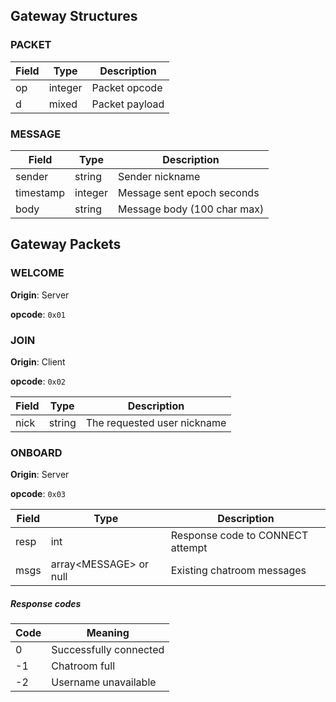 ## Gateway Structures

### PACKET
| Field | Type    | Description    |
|-------|---------|----------------|
| op    | integer | Packet opcode  |
| d     | mixed   | Packet payload |

### MESSAGE
| Field     | Type    | Description                 |
|-----------|---------|-----------------------------|
| sender    | string  | Sender nickname             |
| timestamp | integer | Message sent epoch seconds  |
| body      | string  | Message body (100 char max) |

## Gateway Packets

### WELCOME

**Origin**: Server

**opcode**: ``0x01``

### JOIN

**Origin**: Client

**opcode**: ``0x02``

| Field | Type   | Description                 |
|-------|--------|-----------------------------|
| nick  | string | The requested user nickname |

### ONBOARD

**Origin**: Server

**opcode**: ``0x03``

| Field | Type                     | Description                      |
|-------|--------------------------|----------------------------------|
| resp  | int                      | Response code to CONNECT attempt |
| msgs  | array\<MESSAGE\> or null | Existing chatroom messages       |

##### Response codes

| Code | Meaning                |
|------|------------------------|
| 0    | Successfully connected |
| -1   | Chatroom full          |
| -2   | Username unavailable   |